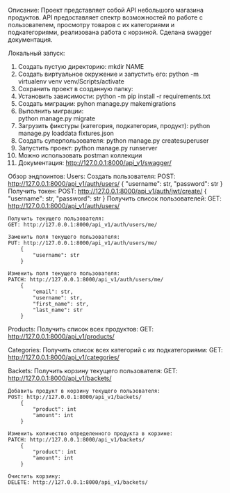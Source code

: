 Описание:
Проект представляет собой API небольшого магазина продуктов. API предоставляет спектр возможностей по работе с пользователем, просмотру товаров с их категориями и подкатегориями, реализована работа с корзиной. Сделана swagger документация.

Локальный запуск:
1) Создать пустую директорию:
    mkdir NAME
2) Создать виртуальное окружение и запустить его:
    python -m virtualenv venv
    venv/Scripts/activate
3) Сохранить проект в созданную папку:
4) Установить зависимости:
    python -m pip install -r requirements.txt
5) Создать миграции:
    pyhon manage.py makemigrations
6) Выполнить миграции:  
    python manage.py migrate
7) Загрузить фикстуры (категория, подкатегория, продукт):
    python manage.py loaddata fixtures.json
8) Создать суперпользователя:
    python manage.py createsuperuser
9) Запустить проект:
    python manage.py runserver
10) Можно использовать postman коллекции
11) Документация: http://127.0.0.1:8000/api_v1/swagger/


Обзор эндпоинтов:
Users:
    Создать пользователя:
    POST: http://127.0.0.1:8000/api_v1/auth/users/
        {
            "username": str,
            "password": str
        }
    Получить токен:
    POST: http://127.0.0.1:8000/api_v1/auth/jwt/create/
        {
            "username": str,
            "password": str
        }
    Получить список пользователей:
    GET: http://127.0.0.1:8000/api_v1/auth/users/

    Получить текущего пользователя:
    GET: http://127.0.0.1:8000/api_v1/auth/users/me/

    Заменить поля текущего пользователя:
    PUT: http://127.0.0.1:8000/api_v1/auth/users/me/
        {
            "username": str
        }

    Изменить поля текущего пользователя:
    PATCH: http://127.0.0.1:8000/api_v1/auth/users/me/
        {
            "email": str,
            "username": str,
            "first_name": str,
            "last_name": str
        }

Products:
    Получить список всех продуктов:
    GET: http://127.0.0.1:8000/api_v1/products/

Categories:
    Получить список всех категорий с их подкатегориями:
    GET: http://127.0.0.1:8000/api_v1/categories/

Backets:
    Получить корзину текущего пользователя:
    GET: http://127.0.0.1:8000/api_v1/backets/

    Добавить продукт в корзину текущего пользователя:
    POST: http://127.0.0.1:8000/api_v1/backets/
        {
            "product": int
            "amount": int
        }
    
    Изменить количество определенного продукта в корзине:
    PATCH: http://127.0.0.1:8000/api_v1/backets/
        {
            "product": int
            "amount": int
        }
    
    Очистить корзину:
    DELETE: http://127.0.0.1:8000/api_v1/backets/


